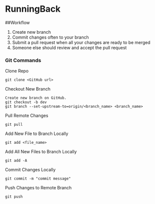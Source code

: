 # RunningBack

##Workflow
1. Create new branch
2. Commit changes often to your branch
3. Submit a pull request when all your changes are ready to be merged
4. Someone else should review and accept the pull request

### Git Commands ###
Clone Repo
```
git clone <GitHub url>
```

Checkout New Branch
```
Create new branch on GitHub.
git checkout -b dev
git branch --set-upstream-to=origin/<branch_name> <branch_name>
```

Pull Remote Changes
```
git pull
```

Add New File to Branch Locally
```
git add <file_name>
```

Add All New Files to Branch Locally
```
git add -A
```

Commit Changes Locally
```
git commit -m "commit message"
```

Push Changes to Remote Branch
```
git push
```
